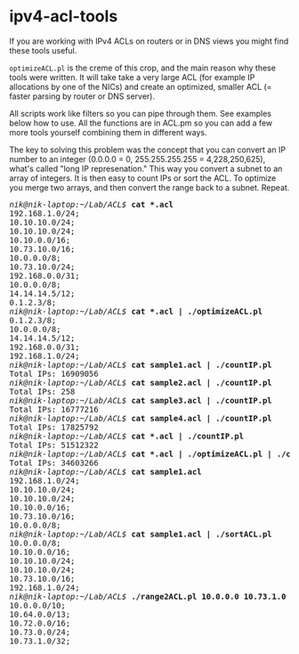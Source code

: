 # ipv4-acl-tools

If you are working with IPv4 ACLs on routers or in DNS views you might find these tools useful.

`optimizeACL.pl` is the creme of this crop, and the main reason why these tools were written.  It will take take a very large ACL (for example IP allocations by one of the NICs) and create an optimized, smaller ACL (= faster parsing by router or DNS server).

All scripts work like filters so you can pipe through them.  See examples below how to use.  All the functions are in ACL.pm so you can add a few more tools yourself combining them in different ways.

The key to solving this problem was the concept that you can convert an IP number to an integer (0.0.0.0 = 0, 255.255.255.255 = 4,228,250,625), what's called "long IP represenation."  This way you convert a subnet to an array of integers.  It is then easy to count IPs or sort the ACL.  To optimize you merge two arrays, and then convert the range back to a subnet.  Repeat.

<pre>
<i>nik@nik-laptop:~/Lab/ACL$</i> <b>cat *.acl</b>
192.168.1.0/24;
10.10.10.0/24;
10.10.10.0/24;
10.10.0.0/16;
10.73.10.0/16;
10.0.0.0/8;
10.73.10.0/24;
192.168.0.0/31;
10.0.0.0/8;
14.14.14.5/12;
0.1.2.3/8;
<i>nik@nik-laptop:~/Lab/ACL$</i> <b>cat *.acl | ./optimizeACL.pl</b>
0.1.2.3/8;
10.0.0.0/8;
14.14.14.5/12;
192.168.0.0/31;
192.168.1.0/24;
<i>nik@nik-laptop:~/Lab/ACL$</i> <b>cat sample1.acl | ./countIP.pl</b></i>
Total IPs: 16909056
<i>nik@nik-laptop:~/Lab/ACL$</i> <b>cat sample2.acl | ./countIP.pl</b>
Total IPs: 258
<i>nik@nik-laptop:~/Lab/ACL$</i> <b>cat sample3.acl | ./countIP.pl</b>
Total IPs: 16777216
<i>nik@nik-laptop:~/Lab/ACL$</i> <b>cat sample4.acl | ./countIP.pl</b>
Total IPs: 17825792
<i>nik@nik-laptop:~/Lab/ACL$</i> <b>cat *.acl | ./countIP.pl</b> 
Total IPs: 51512322
<i>nik@nik-laptop:~/Lab/ACL$</i> <b>cat *.acl | ./optimizeACL.pl | ./countIP.pl</b> 
Total IPs: 34603266
<i>nik@nik-laptop:~/Lab/ACL$</i> <b>cat sample1.acl</b>
192.168.1.0/24;
10.10.10.0/24;
10.10.10.0/24;
10.10.0.0/16;
10.73.10.0/16;
10.0.0.0/8;
<i>nik@nik-laptop:~/Lab/ACL$</i> <b>cat sample1.acl | ./sortACL.pl</b>
10.0.0.0/8;
10.10.0.0/16;
10.10.10.0/24;
10.10.10.0/24;
10.73.10.0/16;
192.168.1.0/24;
<i>nik@nik-laptop:~/Lab/ACL$</i> <b>./range2ACL.pl 10.0.0.0 10.73.1.0</b>
10.0.0.0/10;
10.64.0.0/13;
10.72.0.0/16;
10.73.0.0/24;
10.73.1.0/32;
</pre>
